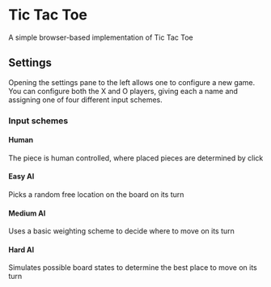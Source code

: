 # Tic Tac Toe
A simple browser-based implementation of Tic Tac Toe

## Settings
Opening the settings pane to the left allows one to configure a new game.
You can configure both the X and O players, giving each a name and assigning
one of four different input schemes.

### Input schemes
#### Human
The piece is human controlled, where placed pieces are determined by click
#### Easy AI
Picks a random free location on the board on its turn
#### Medium AI
Uses a basic weighting scheme to decide where to move on its turn
#### Hard AI
Simulates possible board states to determine the best place to move on its turn

